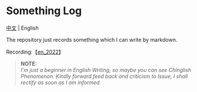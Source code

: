 # Something Log

[中文](README.md) | English  

The repository just records something which I can write by markdown.

Recording:【[en_2022](2022/en_README.md)】


> **NOTE:**  
>_I'm just a beginner in English Writing, so maybe you can see Chinglish Phenomenon. Kindly forward feed back and criticism to Issue, I shall rectify as soon as I am informed._

